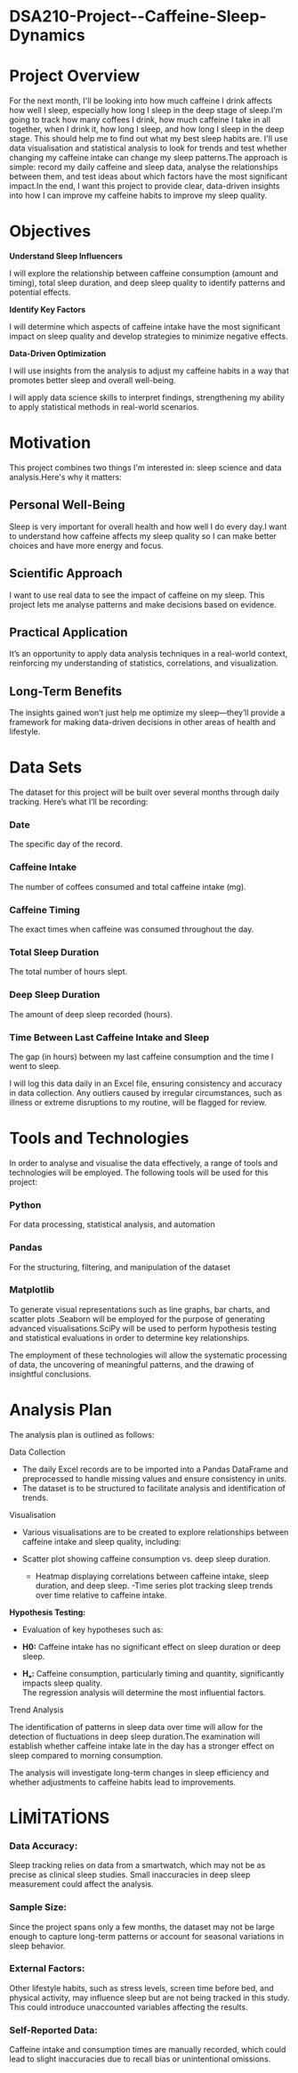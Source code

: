 # DSA210-Project--Caffeine-Sleep-Dynamics

# Project Overview


For the next month, I'll be looking into how much caffeine I drink affects how well I sleep, especially how long I sleep in the deep stage of sleep.I'm going to track how many coffees I drink, how much caffeine I take in all together, when I drink it, how long I sleep, and how long I sleep in the deep stage. This should help me to find out what my best sleep habits are. I'll use data visualisation and statistical analysis to look for trends and test whether changing my caffeine intake can change my sleep patterns.The approach is simple: record my daily caffeine and sleep data, analyse the relationships between them, and test ideas about which factors have the most significant impact.In the end, I want this project to provide clear, data-driven insights into how I can improve my caffeine habits to improve my sleep quality.

# Objectives

**Understand Sleep Influencers**

I will explore the relationship between caffeine consumption (amount and timing), total sleep duration, and deep sleep quality to identify patterns and potential effects.

**Identify Key Factors**

I will determine which aspects of caffeine intake have the most significant impact on sleep quality and develop strategies to minimize negative effects.

**Data-Driven Optimization**

I will use insights from the analysis to adjust my caffeine habits in a way that promotes better sleep and overall well-being.  

I will apply data science skills to interpret findings, strengthening my ability to apply statistical methods in real-world scenarios.


# Motivation


This project combines two things I'm interested in: sleep science and data analysis.Here's why it matters:

## Personal Well-Being
Sleep is very important for overall health and how well I do every day.I want to understand how caffeine affects my sleep quality so I can make better choices and have more energy and focus.

## Scientific Approach
I want to use real data to see the impact of caffeine on my sleep. This project lets me analyse patterns and make decisions based on evidence.  

## Practical Application
It’s an opportunity to apply data analysis techniques in a real-world context, reinforcing my understanding of statistics, correlations, and visualization.  

## Long-Term Benefits  
The insights gained won’t just help me optimize my sleep—they’ll provide a framework for making data-driven decisions in other areas of health and lifestyle.


# Data Sets

The dataset for this project will be built over several months through daily tracking. Here’s what I’ll be recording:  

### Date  
The specific day of the record.  
### Caffeine Intake 
The number of coffees consumed and total caffeine intake (mg).  
### Caffeine Timing 
The exact times when caffeine was consumed throughout the day.  
### Total Sleep Duration 
The total number of hours slept.  
### Deep Sleep Duration 
The amount of deep sleep recorded (hours).  
### Time Between Last Caffeine Intake and Sleep 
The gap (in hours) between my last caffeine consumption and the time I went to sleep.  

I will log this data daily in an Excel file, ensuring consistency and accuracy in data collection. Any outliers caused by irregular circumstances, such as illness or extreme disruptions to my routine, will be flagged for review.

# Tools and Technologies

In order to analyse and visualise the data effectively, a range of tools and technologies will be employed. The following tools will be used for this project:

### Python 
For data processing, statistical analysis, and automation

### Pandas 
For the structuring, filtering, and manipulation of the dataset

### Matplotlib 
To generate visual representations such as line graphs, bar charts, and scatter plots .Seaborn will be employed for the purpose of generating advanced visualisations.SciPy will be used to perform hypothesis testing and statistical evaluations in order to determine key relationships.

The employment of these technologies will allow the systematic processing of data, the uncovering of meaningful patterns, and the drawing of insightful conclusions.


# Analysis Plan

The analysis plan is outlined as follows:

Data Collection
- The daily Excel records are to be imported into a Pandas DataFrame and preprocessed to handle missing values and ensure consistency in units.
- The dataset is to be structured to facilitate analysis and identification of trends.

Visualisation
- Various visualisations are to be created to explore relationships between caffeine intake and sleep quality, including:

- Scatter plot showing caffeine consumption vs. deep sleep duration.  
  - Heatmap displaying correlations between caffeine intake, sleep duration, and deep sleep.
 -Time series plot tracking sleep trends over time relative to caffeine intake.

**Hypothesis Testing:**
- Evaluation of key hypotheses such as:

- **H0:** Caffeine intake has no significant effect on sleep duration or deep sleep.
- **Hₐ:** Caffeine consumption, particularly timing and quantity, significantly impacts sleep quality.  
The regression analysis will determine the most influential factors.

Trend Analysis

The identification of patterns in sleep data over time will allow for the detection of fluctuations in deep sleep duration.The examination will establish whether caffeine intake late in the day has a stronger effect on sleep compared to morning consumption.

The analysis will investigate long-term changes in sleep efficiency and whether adjustments to caffeine habits lead to improvements.


# LİMİTATİONS

### Data Accuracy:
Sleep tracking relies on data from a smartwatch, which may not be as precise as clinical sleep studies. Small inaccuracies in deep sleep measurement could affect the analysis.

### Sample Size:
Since the project spans only a few months, the dataset may not be large enough to capture long-term patterns or account for seasonal variations in sleep behavior.

### External Factors:
Other lifestyle habits, such as stress levels, screen time before bed, and physical activity, may influence sleep but are not being tracked in this study. This could introduce unaccounted variables affecting the results.

### Self-Reported Data:
Caffeine intake and consumption times are manually recorded, which could lead to slight inaccuracies due to recall bias or unintentional omissions.
